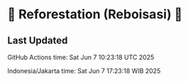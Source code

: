 
# 🌳 Reforestation (Reboisasi) 🌲

## Last Updated

GitHub Actions time: Sat Jun  7 10:23:18 UTC 2025

Indonesia/Jakarta time: Sat Jun  7 17:23:18 WIB 2025
